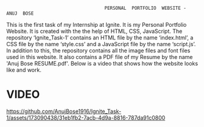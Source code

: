                                         PERSONAL  PORTFOLIO  WEBSITE -  ANUJ  BOSE

This is the first task of my Internship at Ignite. 
It is my Personal Portfolio Website. It is created with the the help of HTML, CSS, JavaScript. The repository ‘Ignite_Task-1’ contains an HTML file by the name ‘index.html’, a CSS file by the name ‘style.css’ and a JavaScript file by the name ‘script.js’. 
In addition to this, the repository contains all the image files and font files used in this website.
It also contains a PDF file of my Resume by the name 'Anuj Bose RESUME.pdf'. Below is a video that shows how the website looks like and work.
#                                       VIDEO
https://github.com/AnujBose1916/Ignite_Task-1/assets/173090438/31eb1fb2-7acb-4d9a-8816-787da91c0800

